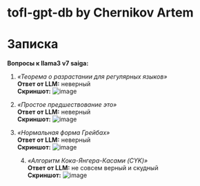 # tofl-gpt-db by Chernikov Artem  

# Записка
**Вопросы к llama3 v7 saiga:**  
  1.  *«Теорема о разрастании для регулярных языков»*  
   **Ответ от LLM:** неверный  
   **Скриншот:** ![image](https://github.com/user-attachments/assets/d44487df-e6df-4892-adc4-b25a3730c9f5)

  2.  *«Простое предшествование это»*  
   **Ответ от LLM:** неверный  
   **Скриншот:** ![image](https://github.com/user-attachments/assets/d80818a8-342c-4830-aebb-643742c84fd2)


3.  *«Нормальная форма Грейбах»*  
   **Ответ от LLM:** неверный  
   **Скриншот:** ![image](https://github.com/user-attachments/assets/a2886064-b084-4411-acf4-91f0101d673c)

    4.  *«Алгоритм Кока-Янгера-Касами (CYK)»*  
   **Ответ от LLM:** не совсем верный и скудный  
   **Скриншот:** ![image](https://github.com/user-attachments/assets/301f787c-5ce4-4e18-a378-dc3dc1147a7b)




